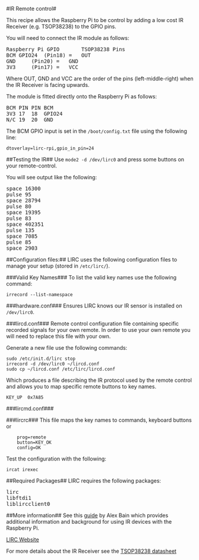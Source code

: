 #IR Remote control#

This recipe allows the Raspberry Pi to be control by adding a low cost IR Receiver (e.g. TSOP38238) to the GPIO pins.

You will need to connect the IR module as follows:
<pre>
Raspberry Pi GPIO		TSOP38238 Pins
BCM GPIO24	(Pin18)	=	OUT
GND		(Pin20)	=	GND
3V3		(Pin17) =	VCC
</pre>
Where OUT, GND and VCC are the order of the pins (left-middle-right) when the IR Receiver is facing upwards. 

The module is fitted directly onto the Raspberry Pi as follows:
<pre>
BCM	PIN	PIN	BCM
3V3	17	18	GPIO24
N/C	19	20	GND
</pre>

The BCM GPIO input is set in the `/boot/config.txt` file using the following line:

	dtoverlay=lirc-rpi,gpio_in_pin=24

##Testing the IR##
Use `mode2 -d /dev/lirc0` and press some buttons on your remote-control.

You will see output like the following:
<pre>space 16300
pulse 95
space 28794
pulse 80
space 19395
pulse 83
space 402351
pulse 135
space 7085
pulse 85
space 2903</pre>

##Configuration files:##
LIRC uses the following configuration files to manage your setup (stored in `/etc/lirc/`).

###Valid Key Names###
To list the valid key names use the following command:

	irrecord --list-namespace

###hardware.conf###
Ensures LIRC knows our IR sensor is installed on `/dev/lirc0`.

###lircd.conf###
Remote control configuration file containing specific recorded signals for your own remote.  In order to use your own remote you will need to replace this file with your own.

Generate a new file use the following commands:

	sudo /etc/init.d/lirc stop
	irrecord -d /dev/lirc0 ~/lircd.conf
	sudo cp ~/lircd.conf /etc/lirc/lircd.conf

Which produces a file describing the IR protocol used by the remote control and allows you to map specific remote buttons to key names.

	KEY_UP	0x7A85

###lircmd.conf###


###lircrc###
This file maps the key names to commands, keyboard buttons or 

        prog=remote
        button=KEY_OK
        config=OK

Test the configuration with the following:

	ircat irexec

##Required Packages##
LIRC requires the following packages: 
<pre>
lirc
libftdi1
liblircclient0
</pre>

##More information##
See this [guide](http://alexba.in/blog/2013/01/06/setting-up-lirc-on-the-raspberrypi/) by Alex Bain which provides additional information and background for using IR devices with the Raspberry Pi.

[LIRC Website](http://www.lirc.org/)

For more details about the IR Receiver see the [TSOP38238 datasheet](http://www.vishay.com/docs/82491/tsop382.pdf)